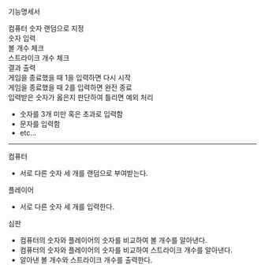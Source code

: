 기능명세서

컴퓨터 숫자 랜덤으로 지정<br>
숫자 입력<br>
볼 개수 체크<br>
스트라이크 개수 체크<br>
결과 출력<br>
게임을 종료했을 때 1을 입력하면 다시 시작<br>
게임을 종료했을 때 2를 입력하면 완전 종료<br>
입력받은 숫자가 옳은지 판단하여 틀리면 예외 처리
- 숫자를 3개 미만 혹은 초과로 입력함
- 문자를 입력함
- etc...

--------------------------

컴퓨터
- 서로 다른 숫자 세 개를 랜덤으로 부여받는다.

플레이어
- 서로 다른 숫자 세 개를 입력한다.

심판
- 컴퓨터의 숫자와 플레이어의 숫자를 비교하여 볼 개수를 알아낸다.
- 컴퓨터의 숫자와 플레이어의 숫자를 비교하여 스트라이크 개수를 알아낸다.
- 알아낸 볼 개수와 스트라이크 개수를 출력한다.